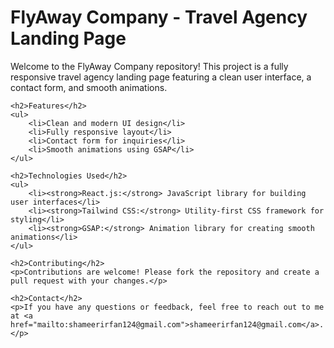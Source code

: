 <body>
    <h1>FlyAway Company - Travel Agency Landing Page</h1>
    <p>Welcome to the FlyAway Company repository! This project is a fully responsive travel agency landing page featuring a clean user interface, a contact form, and smooth animations.</p>

    <h2>Features</h2>
    <ul>
        <li>Clean and modern UI design</li>
        <li>Fully responsive layout</li>
        <li>Contact form for inquiries</li>
        <li>Smooth animations using GSAP</li>
    </ul>

    <h2>Technologies Used</h2>
    <ul>
        <li><strong>React.js:</strong> JavaScript library for building user interfaces</li>
        <li><strong>Tailwind CSS:</strong> Utility-first CSS framework for styling</li>
        <li><strong>GSAP:</strong> Animation library for creating smooth animations</li>
    </ul>

    <h2>Contributing</h2>
    <p>Contributions are welcome! Please fork the repository and create a pull request with your changes.</p>

    <h2>Contact</h2>
    <p>If you have any questions or feedback, feel free to reach out to me at <a href="mailto:shameerirfan124@gmail.com">shameerirfan124@gmail.com</a>.</p>
</body>
